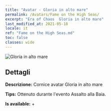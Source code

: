 ```yaml
---
title: "Avatar - Gloria in alto mare"
permalink: /Avatars/Fame on the High Seas/
excerpt: "Era of Chaos  Gloria in alto mare"
last_modified_at: 2021-05-18
locale: it
ref: "Fame on the High Seas.md"
toc: false
classes: wide
---
```

 ![Gloria in alto mare](/images/a/avatarFrame_201.png)

## Dettagli

 **Descrizione:** Cornice avatar Gloria in alto mare 

 **Tips:** Ottenuto durante l'evento Assalto alla Baia. 

 **Is available:**  + 

